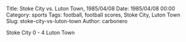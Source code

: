 Title: Stoke City vs. Luton Town, 1985/04/08
Date: 1985/04/08 00:00
Category: sports
Tags: football, football scores, Stoke City, Luton Town
Slug: stoke-city-vs-luton-town
Author: carbonero


Stoke City 0 - 4 Luton Town
